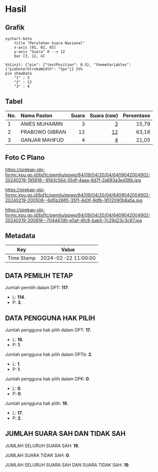# Hasil

## Grafik

```mermaid
xychart-beta
    title "Perolehan Suara Nasional"
    x-axis [01, 02, 03]
    y-axis "Suara" 0 --> 12
    bar [3, 12, 4]
```

```mermaid
%%{init: {"pie": {"textPosition": 0.5}, "themeVariables": {"pieOuterStrokeWidth": "5px"}} }%%
pie showData
    "1" : 3
    "2" : 12
    "3" : 4
```

## Tabel

| No. | Nama Paslon    | Suara | Suara (raw) | Persentase |
|:--- |:-------------- | -----:| -----------:| ----------:|
| 1   | ANIES MUHAIMIN | 3     | [3][p-1]    | 15,79      |
| 2   | PRABOWO GIBRAN | 12    | [12][p-2]   | 63,16      |
| 3   | GANJAR MAHFUD  | 4     | [4][p-3]    | 21,05      |


[p-1]: https://github.com/gigit-pemilu/pemilu-2024/blob/main/pilpres/hitung-suara/sub/64-kalimantan-timur/sub/09-penajam-paser-utara/sub/04-sepaku/sub/2004-bumi-harapan/sub/902-tps/sub/paslon-1.txt
[p-2]: https://github.com/gigit-pemilu/pemilu-2024/blob/main/pilpres/hitung-suara/sub/64-kalimantan-timur/sub/09-penajam-paser-utara/sub/04-sepaku/sub/2004-bumi-harapan/sub/902-tps/sub/paslon-2.txt
[p-3]: https://github.com/gigit-pemilu/pemilu-2024/blob/main/pilpres/hitung-suara/sub/64-kalimantan-timur/sub/09-penajam-paser-utara/sub/04-sepaku/sub/2004-bumi-harapan/sub/902-tps/sub/paslon-3.txt

## Foto C Plano

https://sirekap-obj-formc.kpu.go.id/bd1c/pemilu/ppwp/64/09/04/20/04/6409042004902-20240219-195918--95b1c56d-55df-4aaa-8d7f-2a683a3ed36b.jpg

https://sirekap-obj-formc.kpu.go.id/bd1c/pemilu/ppwp/64/09/04/20/04/6409042004902-20240219-200508--6d5b2865-35f1-4d3f-9dfb-9512090b8a5a.jpg

https://sirekap-obj-formc.kpu.go.id/bd1c/pemilu/ppwp/64/09/04/20/04/6409042004902-20240219-200816--704d47d0-e5af-4fc8-bab5-7c29d23c3c67.jpg


## Metadata

| Key        | Value               |
| ---------- | ------------------- |
| Time Stamp | 2024-02-22 11:00:00 |


## DATA PEMILIH TETAP

Jumlah pemilih dalam DPT: **117**.
 * L: **114**.
 * P: **3**.

## DATA PENGGUNA HAK PILIH

Jumlah pengguna hak pilih dalam DPT: **17**.
 * L: **16**.
 * P: **1**.

Jumlah pengguna hak pilih dalam DPTb: **2**.
 * L: **1**.
 * P: **1**.

Jumlah pengguna hak pilih dalam DPK: **0**.
 * L: **0**.
 * P: **0**.

Jumlah pengguna hak pilih: **19**.
 * L: **17**.
 * P: **2**.

## JUMLAH SUARA SAH DAN TIDAK SAH

JUMLAH SELURUH SUARA SAH: **19**.

JUMLAH SUARA TIDAK SAH: **0**.

JUMLAH SELURUH SUARA SAH DAN SUARA TIDAK SAH: **19**.


